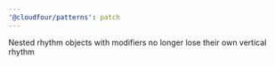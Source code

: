 ```yaml
---
'@cloudfour/patterns': patch
---
```


Nested rhythm objects with modifiers no longer lose their own vertical rhythm
